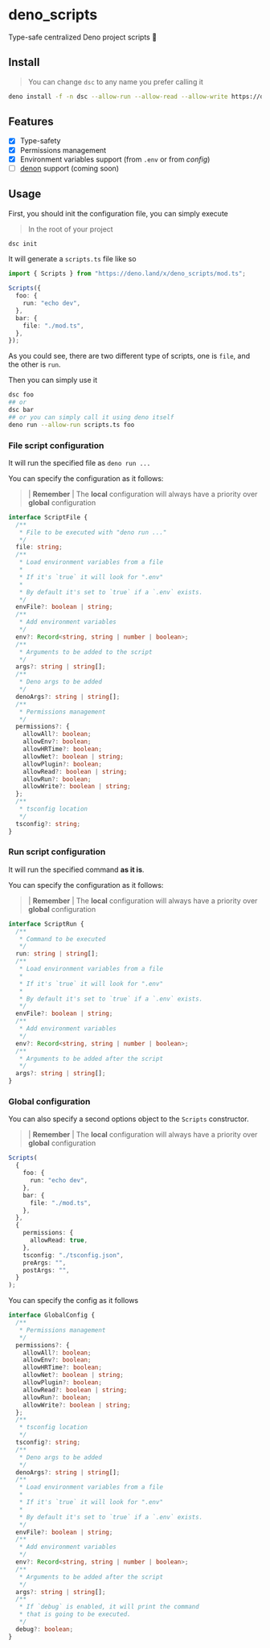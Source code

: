 # deno_scripts

Type-safe centralized Deno project scripts 🦕

## Install

> You can change `dsc` to any name you prefer calling it

```sh
deno install -f -n dsc --allow-run --allow-read --allow-write https://deno.land/x/deno_scripts/cli.ts
```

## Features

- [x] Type-safety
- [x] Permissions management
- [x] Environment variables support (from `.env` or from _config_)
- [ ] [denon](https://github.com/eliassjogreen/denon) support (coming soon)

## Usage

First, you should init the configuration file, you can simply execute

> In the root of your project

```sh
dsc init
```

It will generate a `scripts.ts` file like so

```ts
import { Scripts } from "https://deno.land/x/deno_scripts/mod.ts";

Scripts({
  foo: {
    run: "echo dev",
  },
  bar: {
    file: "./mod.ts",
  },
});
```

As you could see, there are two different type of scripts, one is `file`, and the other is `run`.

Then you can simply use it

```sh
dsc foo
## or
dsc bar
## or you can simply call it using deno itself
deno run --allow-run scripts.ts foo
```

### File script configuration

It will run the specified file as `deno run ...`

You can specify the configuration as it follows:

> | **Remember** | The **local** configuration will always have a priority over **global** configuration

```ts
interface ScriptFile {
  /**
   * File to be executed with "deno run ..."
   */
  file: string;
  /**
   * Load environment variables from a file
   *
   * If it's `true` it will look for ".env"
   *
   * By default it's set to `true` if a `.env` exists.
   */
  envFile?: boolean | string;
  /**
   * Add environment variables
   */
  env?: Record<string, string | number | boolean>;
  /**
   * Arguments to be added to the script
   */
  args?: string | string[];
  /**
   * Deno args to be added
   */
  denoArgs?: string | string[];
  /**
   * Permissions management
   */
  permissions?: {
    allowAll?: boolean;
    allowEnv?: boolean;
    allowHRTime?: boolean;
    allowNet?: boolean | string;
    allowPlugin?: boolean;
    allowRead?: boolean | string;
    allowRun?: boolean;
    allowWrite?: boolean | string;
  };
  /**
   * tsconfig location
   */
  tsconfig?: string;
}
```

### Run script configuration

It will run the specified command **as it is**.

You can specify the configuration as it follows:

> | **Remember** | The **local** configuration will always have a priority over **global** configuration

```ts
interface ScriptRun {
  /**
   * Command to be executed
   */
  run: string | string[];
  /**
   * Load environment variables from a file
   *
   * If it's `true` it will look for ".env"
   *
   * By default it's set to `true` if a `.env` exists.
   */
  envFile?: boolean | string;
  /**
   * Add environment variables
   */
  env?: Record<string, string | number | boolean>;
  /**
   * Arguments to be added after the script
   */
  args?: string | string[];
}
```

### Global configuration

You can also specify a second options object to the `Scripts` constructor.

> | **Remember** | The **local** configuration will always have a priority over **global** configuration

```ts
Scripts(
  {
    foo: {
      run: "echo dev",
    },
    bar: {
      file: "./mod.ts",
    },
  },
  {
    permissions: {
      allowRead: true,
    },
    tsconfig: "./tsconfig.json",
    preArgs: "",
    postArgs: "",
  }
);
```

You can specify the config as it follows

```ts
interface GlobalConfig {
  /**
   * Permissions management
   */
  permissions?: {
    allowAll?: boolean;
    allowEnv?: boolean;
    allowHRTime?: boolean;
    allowNet?: boolean | string;
    allowPlugin?: boolean;
    allowRead?: boolean | string;
    allowRun?: boolean;
    allowWrite?: boolean | string;
  };
  /**
   * tsconfig location
   */
  tsconfig?: string;
  /**
   * Deno args to be added
   */
  denoArgs?: string | string[];
  /**
   * Load environment variables from a file
   *
   * If it's `true` it will look for ".env"
   *
   * By default it's set to `true` if a `.env` exists.
   */
  envFile?: boolean | string;
  /**
   * Add environment variables
   */
  env?: Record<string, string | number | boolean>;
  /**
   * Arguments to be added after the script
   */
  args?: string | string[];
  /**
   * If `debug` is enabled, it will print the command
   * that is going to be executed.
   */
  debug?: boolean;
}
```
